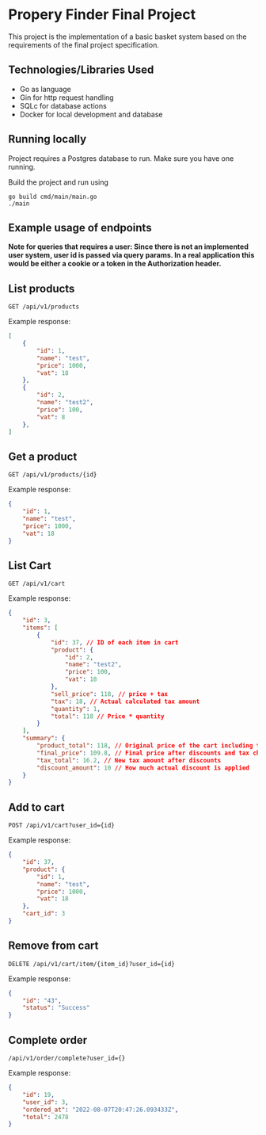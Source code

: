 # Propery Finder Final Project

This project is the implementation of a basic basket system based on the requirements of the final project specification.

## Technologies/Libraries Used

* Go as language
* Gin for http request handling
* SQLc for database actions
* Docker for local development and database

## Running locally
Project requires a Postgres database to run. Make sure you have one running.

Build the project and run using
```
go build cmd/main/main.go
./main
```

## Example usage of endpoints
**Note for queries that requires a user: Since there is not an implemented user system, user id is passed via query params. In a real application this would be either a cookie or a token in the Authorization header.**

## List products
```GET /api/v1/products```

Example response:
```json
[
    {
        "id": 1,
        "name": "test",
        "price": 1000,
        "vat": 18
    },
    {
        "id": 2,
        "name": "test2",
        "price": 100,
        "vat": 8
    },
]
```

## Get a product
```GET /api/v1/products/{id}```

Example response:
```json
{
    "id": 1,
    "name": "test",
    "price": 1000,
    "vat": 18
}
```


## List Cart
```GET /api/v1/cart```

Example response:
```json
{
    "id": 3,
    "items": [
        {
            "id": 37, // ID of each item in cart
            "product": {
                "id": 2,
                "name": "test2", 
                "price": 100,
                "vat": 18
            },
            "sell_price": 118, // price + tax
            "tax": 18, // Actual calculated tax amount
            "quantity": 1,
            "total": 118 // Price * quantity
        }
    ],
    "summary": {
        "product_total": 118, // Original price of the cart including tax
        "final_price": 109.8, // Final price after discounts and tax changes
        "tax_total": 16.2, // New tax amount after discounts
        "discount_amount": 10 // How much actual discount is applied
    }
}
```

## Add to cart
```POST /api/v1/cart?user_id={id}```

Example response:
```json
{
    "id": 37,
    "product": {
        "id": 1,
        "name": "test",
        "price": 1000,
        "vat": 18
    },
    "cart_id": 3
}
```

## Remove from cart
```DELETE /api/v1/cart/item/{item_id}?user_id={id}```

Example response:
```json
{
    "id": "43",
    "status": "Success"
}
```

## Complete order 
```/api/v1/order/complete?user_id={}```

Example response:
```json
{
    "id": 19,
    "user_id": 3,
    "ordered_at": "2022-08-07T20:47:26.093433Z",
    "total": 2478
}
```
